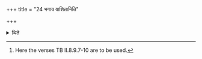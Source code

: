 +++
title = "24 भगाय वाशितामिति"

+++

<details><summary>थिते</summary>

24. (One should seize) a (cow) longing (for bull), for Bhaga.[^1]  

[^1]: Here the verses TB II.8.9.7-10 are to be used.  
</details>
